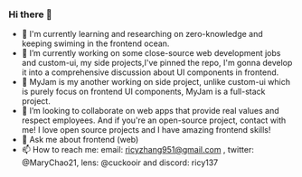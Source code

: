 ### Hi there 👋

<!--
**Ricy137/Ricy137** is a ✨ _special_ ✨ repository because its `README.md` (this file) appears on your GitHub profile.

Here are some ideas to get you started:

- 🔭 I’m currently working on ...
- 🌱 I’m currently learning ...
- 👯 I’m looking to collaborate on ...
- 🤔 I’m looking for help with ...
- 💬 Ask me about ...
- 📫 How to reach me: ...
- 😄 Pronouns: ...
- ⚡ Fun fact: ...
-->

- 🍃 I'm currently learning and researching on zero-knowledge and keeping swiming in the frontend ocean.
- 🔭 I’m currently working on some close-source web development jobs and custom-ui, my side projects,I've pinned the repo, I'm gonna develop it into a comprehensive discussion about UI components in frontend.
- 🍉 MyJam is my another working on side project, unlike custom-ui which is purely focus on frontend UI components, MyJam is a full-stack project.
- 👯 I’m looking to collaborate on web apps that provide real values and respect employees. And if you're an open-source project, contact with me! I love open source projects and I have amazing frontend skills!
- 💬 Ask me about frontend (web)
- 📫 How to reach me: email: ricyzhang951@gmail.com , twitter: @MaryChao21, lens: @cuckooir and discord: ricy137
